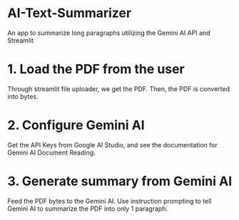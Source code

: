 # AI-Text-Summarizer

An app to summarize long paragraphs utilizing the Gemini AI API and Streamlit

# 1. Load the PDF from the user
Through streamlit file uploader, we get the PDF. 
Then, the PDF is converted into bytes. 

# 2. Configure Gemini AI
Get the API Keys from Google AI Studio, and see the documentation for Gemini AI Document Reading.

# 3. Generate summary from Gemini AI
Feed the PDF bytes to the Gemini AI.
Use instruction prompting to tell Gemini AI to summarize the PDF into only 1 paragraph.
